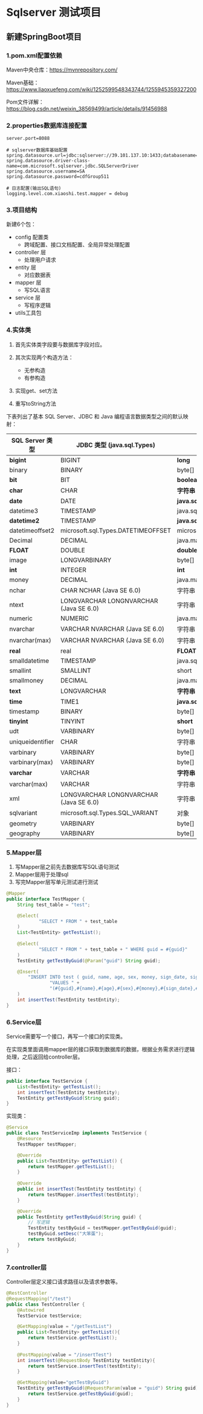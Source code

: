 # Sqlserver 测试项目

## 新建SpringBoot项目

### 1.pom.xml配置依赖

Maven中央仓库：https://mvnrepository.com/

Maven基础：https://www.liaoxuefeng.com/wiki/1252599548343744/1255945359327200

Pom文件详解：https://blog.csdn.net/weixin_38569499/article/details/91456988

### 2.properties数据库连接配置

```properties
server.port=8088

# sqlserver数据库基础配置
spring.datasource.url=jdbc:sqlserver://39.101.137.10:1433;databasename=test_db
spring.datasource.driver-class-name=com.microsoft.sqlserver.jdbc.SQLServerDriver
spring.datasource.username=SA
spring.datasource.password=cdfGroup511

# 日志配置(输出SQL语句)
logging.level.com.xiaoshi.test.mapper = debug

```

### 3.项目结构

新建6个包：

- config 配置类
  - 跨域配置、接口文档配置、全局异常处理配置
- controller 层
  - 处理用户请求
- entity 层
  - 对应数据表
- mapper 层
  - 写SQL语言
- service 层
  - 写程序逻辑
- utils工具包

### 4.实体类

1. 首先实体类字段要与数据库字段对应。
2. 其次实现两个构造方法：
   - 无参构造
   - 有参构造

3. 实现get、set方法
4. 重写toString方法

下表列出了基本 SQL Server、JDBC 和 Java 编程语言数据类型之间的默认映射：

| SQL Server 类型  | JDBC 类型 (java.sql.Types)               | Java 语言类型                |
| ---------------- | ---------------------------------------- | ---------------------------- |
| **bigint**       | BIGINT                                   | **long**                     |
| binary           | BINARY                                   | byte[]                       |
| **bit**          | BIT                                      | **boolean**                  |
| **char**         | CHAR                                     | **字符串**                   |
| **date**         | DATE                                     | **java.sql.Date**            |
| datetime3        | TIMESTAMP                                | java.sql.Timestamp           |
| **datetime2**    | TIMESTAMP                                | **java.sql.Timestamp**       |
| datetimeoffset2  | microsoft.sql.Types.DATETIMEOFFSET       | microsoft.sql.DateTimeOffset |
| Decimal          | DECIMAL                                  | java.math.BigDecimal         |
| **FLOAT**        | DOUBLE                                   | **double**                   |
| image            | LONGVARBINARY                            | byte[]                       |
| **int**          | INTEGER                                  | **int**                      |
| money            | DECIMAL                                  | java.math.BigDecimal         |
| nchar            | CHAR   NCHAR (Java SE 6.0)               | 字符串                       |
| ntext            | LONGVARCHAR   LONGNVARCHAR (Java SE 6.0) | 字符串                       |
| numeric          | NUMERIC                                  | java.math.BigDecimal         |
| nvarchar         | VARCHAR   NVARCHAR (Java SE 6.0)         | 字符串                       |
| nvarchar(max)    | VARCHAR   NVARCHAR (Java SE 6.0)         | 字符串                       |
| **real**         | real                                     | **FLOAT**                    |
| smalldatetime    | TIMESTAMP                                | java.sql.Timestamp           |
| smallint         | SMALLINT                                 | short                        |
| smallmoney       | DECIMAL                                  | java.math.BigDecimal         |
| **text**         | LONGVARCHAR                              | **字符串**                   |
| **time**         | TIME1                                    | **java.sql.Time**            |
| timestamp        | BINARY                                   | byte[]                       |
| **tinyint**      | TINYINT                                  | **short**                    |
| udt              | VARBINARY                                | byte[]                       |
| uniqueidentifier | CHAR                                     | 字符串                       |
| varbinary        | VARBINARY                                | byte[]                       |
| varbinary(max)   | VARBINARY                                | byte[]                       |
| **varchar**      | VARCHAR                                  | **字符串**                   |
| varchar(max)     | VARCHAR                                  | 字符串                       |
| xml              | LONGVARCHAR   LONGNVARCHAR (Java SE 6.0) | 字符串   SQLXML              |
| sqlvariant       | microsoft.sql.Types.SQL_VARIANT          | 对象                         |
| geometry         | VARBINARY                                | byte[]                       |
| geography        | VARBINARY                                | byte[]                       |

### 5.Mapper层

1. 写Mapper层之前先去数据库写SQL语句测试
2. Mapper层用于处理sql
3. 写完Mapper层写单元测试进行测试

```java
@Mapper
public interface TestMapper {
    String test_table = "test";

    @Select(
            "SELECT * FROM " + test_table
    )
    List<TestEntity> getTestList();
    
    @Select(
            "SELECT * FROM " + test_table + " WHERE guid = #{guid}"
    )
    TestEntity getTestByGuid(@Param("guid") String guid);

    @Insert(
        "INSERT INTO test ( guid, name, age, sex, money, sign_date, sign_datetime, sign_time, [desc] ) " +
                "VALUES " +
                "(#{guid},#{name},#{age},#{sex},#{money},#{sign_date},#{sign_datetime},#{sign_time},#{desc})"
    )
    int insertTest(TestEntity testEntity);
}
```

### 6.Service层

Service需要写一个接口，再写一个接口的实现类。

在实现类里面调用mapper层的接口获取到数据库的数据，根据业务需求进行逻辑处理，之后返回给controller层。

接口：

```java
public interface TestService {
    List<TestEntity> getTestList();
    int insertTest(TestEntity testEntity);
    TestEntity getTestByGuid(String guid);
}
```

实现类：

```java
@Service
public class TestServiceImp implements TestService {
    @Resource
    TestMapper testMapper;

    @Override
    public List<TestEntity> getTestList() {
        return testMapper.getTestList();
    }
    
    @Override
    public int insertTest(TestEntity testEntity) {
        return testMapper.insertTest(testEntity);
    }

    @Override
    public TestEntity getTestByGuid(String guid) {
        // 写逻辑
        TestEntity testByGuid = testMapper.getTestByGuid(guid);
        testByGuid.setDesc("大笨蛋");
        return testByGuid;
    }
}
```

### 7.controller层

Controller层定义接口请求路径以及请求参数等。

```java
@RestController
@RequestMapping("/test")
public class TestController {
    @Autowired
    TestService testService;

    @GetMapping(value = "/getTestList")
    public List<TestEntity> getTestList(){
        return testService.getTestList();
    }
    
    @PostMapping(value = "/insertTest")
    int insertTest(@RequestBody TestEntity testEntity){
        return testService.insertTest(testEntity);
    }

    @GetMapping(value="getTestByGuid")
    TestEntity getTestByGuid(@RequestParam(value = "guid") String guid){
        return testService.getTestByGuid(guid);
    }
}
```